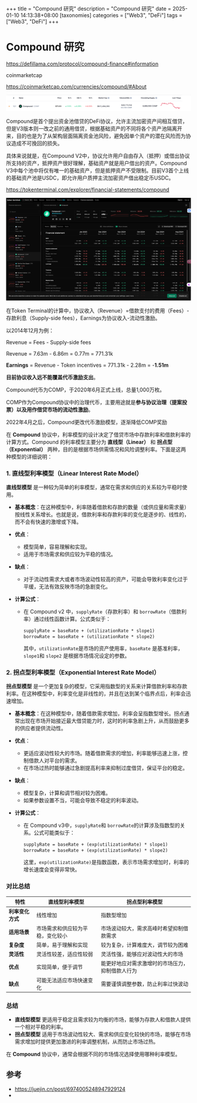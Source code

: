 +++
title = "Compound 研究"
description = "Compound 研究"
date = 2025-01-10 14:13:38+08:00
[taxonomies]
categories = ["Web3", "DeFi"]
tags = ["Web3", "DeFi"]
+++

<!-- more -->
# Compound 研究

<https://defillama.com/protocol/compound-finance#information>

coinmarketcap

<https://coinmarketcap.com/currencies/compound/#About>

![image-20250110141446638](assets/image-20250110141446638.png)

Compound是首个提出资金池借贷的DeFi协议，允许主流加密资产间相互借贷，但是V3版本则一改之前的通用借贷，根据基础资产的不同将各个资产池隔离开来，目的也是为了从架构层面隔离资金池风险，避免因单个资产的潜在风险而为协议造成不可挽回的损失。

具体来说就是，在Compound V2中，协议允许用户自由存入（抵押）或借出协议所支持的资产，抵押资产很好理解，基础资产就是用户借出的资产。Compound V3中每个池中将仅有唯一的基础资产，但是抵押资产不受限制。目前V3首个上线的基础资产池是USDC，即允许用户质押主流加密资产借出稳定币USDC。

<https://tokenterminal.com/explorer/financial-statements/compound>

![image-20250110142259137](assets/image-20250110142259137.png)

在Token Terminal的计算中，协议收入（Revenue）=借款支付的费用（Fees）-存款利息（Supply-side fees），Earnings为协议收入-流动性激励。

以2014年12月为例：

Revenue = Fees - Supply-side fees

Revenue = 7.63m - 6.86m = 0.77m = 771.31k

**Earnings** = Revenue - Token incentives =  771.31k - 2.28m =  -**1.51m**

**目前协议收入远不能覆盖代币激励支出**。

Compound代币为COMP，于2020年6月正式上线，总量1,000万枚。

COMP作为Compound协议中的治理代币，主要用途就是**参与协议治理（提案投票）以及用作借贷市场的流动性激励**。

2022年4月之后，Compound更改代币激励模型，逐渐降低COMP奖励

在 **Compound** 协议中，利率模型的设计决定了借贷市场中存款利率和借款利率的计算方式。Compound 的利率模型主要分为 **直线型（Linear）** 和 **拐点型（Exponential）** 两种，目的是根据市场供需情况和风险调整利率。下面是这两种模型的详细说明：

### 1. **直线型利率模型（Linear Interest Rate Model）**

**直线型模型** 是一种较为简单的利率模型，通常在需求和供应的关系较为平稳时使用。

- **基本概念**：在这种模型中，利率随着借款和存款的数量（或供应量和需求量）按线性关系增长。也就是说，借款利率和存款利率的变化是逐步的、线性的，而不会有快速的激增或下降。

- **优点**：

  - 模型简单，容易理解和实现。
  - 适用于市场需求和供应较为平稳的情况。

- **缺点**：

  - 对于流动性需求大或者市场波动性较高的资产，可能会导致利率变化过于平缓，无法有效反映市场的急剧变化。

- **计算公式**：

  - 在 Compound v2 中，`supplyRate`（存款利率）和 `borrowRate`（借款利率）通过线性函数计算。公式类似于：

    ```
    supplyRate = baseRate + (utilizationRate * slope1)
    borrowRate = baseRate + (utilizationRate * slope2)
    ```

    其中，`utilizationRate`是市场的资产使用率，`baseRate` 是基准利率，`slope1`和 `slope2` 是根据市场情况设定的参数。

### 2. **拐点型利率模型（Exponential Interest Rate Model）**

**拐点型模型** 是一个更加复杂的模型，它采用指数型的关系来计算借款利率和存款利率。在这种模型中，利率变化是非线性的，并且在达到某个临界点后，利率会迅速增加。

- **基本概念**：在这种模型中，随着借款需求增加，利率会呈指数型增长。拐点通常出现在市场开始接近最大借贷能力时，这时的利率急剧上升，从而鼓励更多的供应者提供流动性。

- **优点**：

  - 更适应波动性较大的市场。随着借款需求的增加，利率能够迅速上涨，控制借款人对平台的需求。
  - 在市场过热时能够通过急剧提高利率来抑制过度借贷，保证平台的稳定。

- **缺点**：

  - 模型复杂，计算和调节相对较为困难。
  - 如果参数设置不当，可能会导致不稳定的利率波动。

- **计算公式**：

  - 在 Compound v3中，`supplyRate`和 `borrowRate`的计算涉及指数型的关系。公式可能类似于：

    ```
    supplyRate = baseRate + (exp(utilizationRate) * slope1)
    borrowRate = baseRate + (exp(utilizationRate) * slope2)
    ```

    这里，`exp(utilizationRate)`是指数函数，表示市场需求增加时，利率的增长速度会变得非常快。

### 对比总结

| 特性             | 直线型利率模型                   | 拐点型利率模型                                   |
| ---------------- | -------------------------------- | ------------------------------------------------ |
| **利率变化方式** | 线性增加                         | 指数型增加                                       |
| **适用场景**     | 市场需求和供应较为平稳，变化较小 | 市场波动较大，需求高峰时希望抑制借款需求         |
| **复杂度**       | 简单，易于理解和实现             | 较为复杂，计算难度大，调节较为困难               |
| **灵活性**       | 灵活性较差，适应性较弱           | 灵活性强，能够应对波动性大的市场                 |
| **优点**         | 实现简单，便于调节               | 能更好地应对需求激增时的市场压力，抑制借款人行为 |
| **缺点**         | 可能无法适应市场快速变化         | 需要谨慎调整参数，防止利率过快波动               |

### 总结

- **直线型模型** 更适用于稳定且需求较为均衡的市场，能够为存款人和借款人提供一个相对平稳的利率。
- **拐点型模型** 适用于市场波动性较大、需求和供应变化较快的市场，能够在市场需求增加时提供更加激进的利率调整机制，从而防止市场过热。

在 **Compound** 协议中，通常会根据不同的市场情况选择使用哪种利率模型。

## 参考

- <https://juejin.cn/post/6974005248947929124>
-
